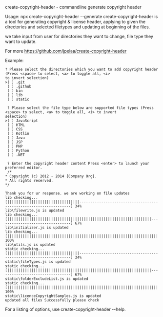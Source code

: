 create-copyright-header - commandline generate copyright header

Usage: npx create-copyright-header --generate
create-copyright-header is a tool for generating copyright & license header, applying to given the directories and selected filetypes and updating at beginning of the files.

we take input from user for directories they want to change, file type they want to update.

For more https://github.com/jpelaa/create-copyright-header

Example:

```
? Please select the directories which you want to add copyright header (Press <space> to select, <a> to toggle all, <i>
to invert selection)
>( ) .git
 ( ) .github
 ( ) bin
 ( ) lib
 ( ) static

 ? Please select the file type below are supported file types (Press <space> to select, <a> to toggle all, <i> to invert
selection)
>( ) JavaScript
 ( ) HTML
 ( ) CSS
 ( ) Kotlin
 ( ) Java
 ( ) JSP
 ( ) PHP
 ( ) Python
 ( ) .NET

 ? Enter the copyright header content Press <enter> to launch your preferred editor.
 /*
* Copyright (c) 2012 - 2014 {Company Org}.
* All rights reserved.
*/

Thank you for ur response. we are working on file updates
lib checking...
[|||||||||||||||||||||||||||||||||------------------------------------------------------------------] 34%
lib\filewrite.js is updated
lib checking...
[||||||||||||||||||||||||||||||||||||||||||||||||||||||||||||||||||---------------------------------] 67%
lib\initializer.js is updated
lib checking...
[|||||||||||||||||||||||||||||||||||||||||||||||||||||||||||||||||||||||||||||||||||||||||||||||||||] 100%
lib\utils.js is updated
static checking...
[|||||||||||||||||||||||||||||||||------------------------------------------------------------------] 34%
static\fileTypes.js is updated
static checking...
[||||||||||||||||||||||||||||||||||||||||||||||||||||||||||||||||||---------------------------------] 67%
static\folderExcludeList.js is updated
static checking...
[|||||||||||||||||||||||||||||||||||||||||||||||||||||||||||||||||||||||||||||||||||||||||||||||||||] 100%
static\licenceCopyrightSamples.js is updated
updated all files Successfully please check

```

For a listing of options, use create-copyright-header --help.
